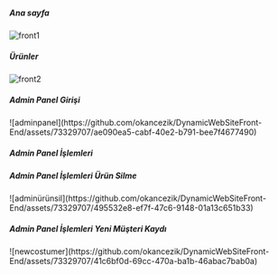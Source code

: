 <h5>Ana sayfa</h5>

![front1](https://github.com/okancezik/DynamicWebSiteFront-End/assets/73329707/2b477260-9db9-4a69-9f88-913bb88815e3)

<h5>Ürünler</h5>

![front2](https://github.com/okancezik/DynamicWebSiteFront-End/assets/73329707/525b164e-be1d-45e6-a218-8a5bc64e013a)

<h5>Admin Panel Girişi</h5>
![adminpanel](https://github.com/okancezik/DynamicWebSiteFront-End/assets/73329707/ae090ea5-cabf-40e2-b791-bee7f4677490)

<h5>Admin Panel İşlemleri</h5>

<h5>Admin Panel İşlemleri Ürün Silme</h5>
![adminürünsil](https://github.com/okancezik/DynamicWebSiteFront-End/assets/73329707/495532e8-ef7f-47c6-9148-01a13c651b33)


<h5>Admin Panel İşlemleri Yeni Müşteri Kaydı</h5>
![newcostumer](https://github.com/okancezik/DynamicWebSiteFront-End/assets/73329707/41c6bf0d-69cc-470a-ba1b-46abac7bab0a)
